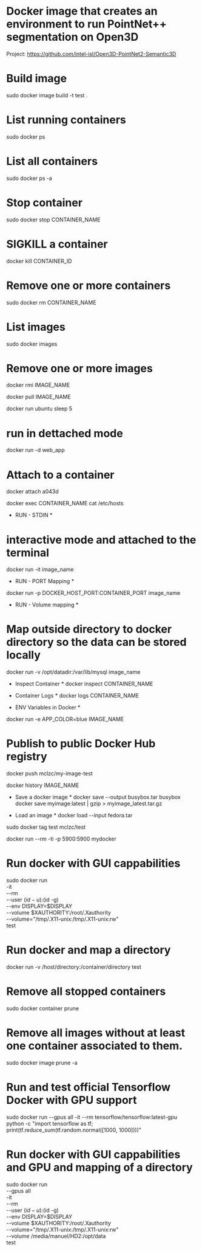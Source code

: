 # Docker image that creates an environment to run PointNet++ segmentation on Open3D

Project: https://github.com/intel-isl/Open3D-PointNet2-Semantic3D

# Build image

sudo docker image build -t test .

# List running containers

sudo docker ps

# List all containers

sudo docker ps -a

# Stop container

sudo docker stop CONTAINER_NAME

# SIGKILL a container

docker kill CONTAINER_ID

# Remove one or more containers

sudo docker rm CONTAINER_NAME

# List images

sudo docker images

# Remove one or more images

docker rmi IMAGE_NAME

docker pull IMAGE_NAME

docker run ubuntu sleep 5

# run in dettached mode

docker run -d web_app

# Attach to a container

docker attach a043d

docker exec CONTAINER_NAME cat /etc/hosts

- RUN - STDIN \*

# interactive mode and attached to the terminal

docker run -it image_name

- RUN - PORT Mapping \*

docker run -p DOCKER_HOST_PORT:CONTAINER_PORT image_name

- RUN - Volume mapping \*

# Map outside directory to docker directory so the data can be stored locally

docker run -v /opt/datadir:/var/lib/mysql image_name

- Inspect Container \*
  docker inspect CONTAINER_NAME

* Container Logs \*
  docker logs CONTAINER_NAME

* ENV Variables in Docker \*

docker run -e APP_COLOR=blue IMAGE_NAME

# Publish to public Docker Hub registry

docker push mclzc/my-image-test

docker history IMAGE_NAME

- Save a docker image \*
  docker save --output busybox.tar busybox
  docker save myimage:latest | gzip > myimage_latest.tar.gz

- Load an image \*
  docker load --input fedora.tar

sudo docker tag test mclzc/test

docker run --rm -ti -p 5900:5900 mydocker

# Run docker with GUI cappabilities

sudo docker run \
 -it \
 --rm \
 --user $(id -u):$(id -g) \
 --env DISPLAY=$DISPLAY \
 --volume $XAUTHORITY:/root/.Xauthority \
 --volume="/tmp/.X11-unix:/tmp/.X11-unix:rw" \
 test

# Run docker and map a directory

docker run -v /host/directory:/container/directory test

# Remove all stopped containers

sudo docker container prune

# Remove all images without at least one container associated to them.

sudo docker image prune -a

# Run and test official Tensorflow Docker with GPU support

sudo docker run --gpus all -it --rm tensorflow/tensorflow:latest-gpu \
 python -c "import tensorflow as tf; print(tf.reduce_sum(tf.random.normal([1000, 1000])))"

# Run docker with GUI cappabilities and GPU and mapping of a directory

sudo docker run \
 --gpus all \
 -it \
 --rm \
 --user $(id -u):$(id -g) \
 --env DISPLAY=$DISPLAY \
 --volume $XAUTHORITY:/root/.Xauthority \
 --volume="/tmp/.X11-unix:/tmp/.X11-unix:rw" \
 --volume /media/manuel/HD2:/opt/data \
 test

